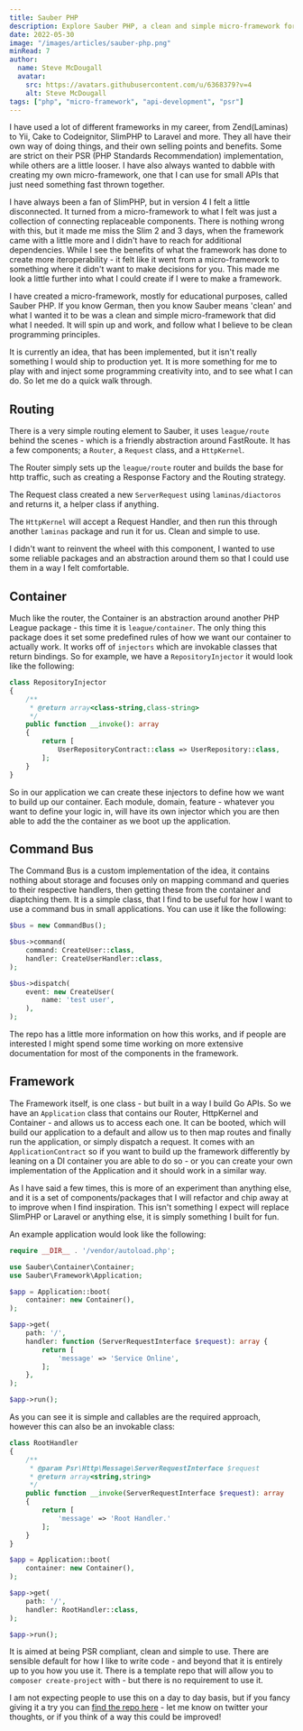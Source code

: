 ```yaml
---
title: Sauber PHP
description: Explore Sauber PHP, a clean and simple micro-framework for small APIs. Learn about its routing, dependency injection, and custom Command Bus in this informative article.
date: 2022-05-30
image: "/images/articles/sauber-php.png"
minRead: 7
author:
  name: Steve McDougall
  avatar:
    src: https://avatars.githubusercontent.com/u/6368379?v=4
    alt: Steve McDougall
tags: ["php", "micro-framework", "api-development", "psr"]
---
```


I have used a lot of different frameworks in my career, from Zend(Laminas) to Yii, Cake to Codeignitor, SlimPHP to Laravel and more. They all have their own way of doing things, and their own selling points and benefits. Some are strict on their PSR (PHP Standards Recommendation) implementation, while others are a little looser. I have also always wanted to dabble with creating my own micro-framework, one that I can use for small APIs that just need something fast thrown together.

I have always been a fan of SlimPHP, but in version 4 I felt a little disconnected. It turned from a micro-framework to what I felt was just a collection of connecting replaceable components. There is nothing wrong with this, but it made me miss the Slim 2 and 3 days, when the framework came with a little more and I didn't have to reach for additional dependencies. While I see the benefits of what the framework has done to create more iteroperability - it felt like it went from a micro-framework to something where it didn't want to make decisions for you. This made me look a little further into what I could create if I were to make a framework.

I have created a micro-framework, mostly for educational purposes, called Sauber PHP. If you know German, then you know Sauber means 'clean' and what I wanted it to be was a clean and simple micro-framework that did what I needed. It will spin up and work, and follow what I believe to be clean programming principles.

It is currently an idea, that has been implemented, but it isn't really something I would ship to production yet. It is more something for me to play with and inject some programming creativity into, and to see what I can do. So let me do a quick walk through.

## Routing

There is a very simple routing element to Sauber, it uses `league/route` behind the scenes - which is a friendly abstraction around FastRoute. It has a few components; a `Router`, a `Request` class, and a `HttpKernel`.

The Router simply sets up the `league/route` router and builds the base for http traffic, such as creating a Response Factory and the Routing strategy.

The Request class created a new `ServerRequest` using `laminas/diactoros` and returns it, a helper class if anything.

The `HttpKernel` will accept a Request Handler, and then run this through another `laminas` package and run it for us. Clean and simple to use.

I didn't want to reinvent the wheel with this component, I wanted to use some reliable packages and an abstraction around them so that I could use them in a way I felt comfortable. 

## Container

Much like the router, the Container is an abstraction around another PHP League package - this time it is `league/container`. The only thing this package does it set some predefined rules of how we want our container to actually work. It works off of `injectors` which are invokable classes that return bindings. So for example, we have a `RepositoryInjector` it would look like the following:

```php
class RepositoryInjector
{
    /**
     * @return array<class-string,class-string>
     */
    public function __invoke(): array
    {
        return [
            UserRepositoryContract::class => UserRepository::class,
        ];
    }
}
```

So in our application we can create these injectors to define how we want to build up our container. Each module, domain, feature - whatever you want to define your logic in, will have its own injector which you are then able to add the the container as we boot up the application.


## Command Bus

The Command Bus is a custom implementation of the idea, it contains nothing about storage and focuses only on mapping command and queries to their respective handlers, then getting these from the container and diaptching them. It is a simple class, that I find to be useful for how I want to use a command bus in small applications. You can use it like the following:

```php
$bus = new CommandBus();

$bus->command(
    command: CreateUser::class,
    handler: CreateUserHandler::class,
);

$bus->dispatch(
    event: new CreateUser(
        name: 'test user',
    ),
);
```

The repo has a little more information on how this works, and if people are interested I might spend some time working on more extensive documentation for most of the components in the framework.

## Framework

The Framework itself, is one class - but built in a way I build Go APIs. So we have an `Application` class that contains our Router, HttpKernel and Container - and allows us to access each one. It can be booted, which will build our application to a default and allow us to then map routes and finally run the application, or simply dispatch a request. It comes with an `ApplicationContract` so if you want to build up the framework differently by leaning on a DI container you are able to do so - or you can create your own implementation of the Application and it should work in a similar way.

As I have said a few times, this is more of an experiment than anything else, and it is a set of components/packages that I will refactor and chip away at to improve when I find inspiration. This isn't something I expect will replace SlimPHP or Laravel or anything else, it is simply something I built for fun.

An example application would look like the following:

```php
require __DIR__ . '/vendor/autoload.php';

use Sauber\Container\Container;
use Sauber\Framework\Application;

$app = Application::boot(
    container: new Container(),
);

$app->get(
    path: '/',
    handler: function (ServerRequestInterface $request): array {
        return [
            'message' => 'Service Online',
        ];
    },
);

$app->run();
```

As you can see it is simple and callables are the required approach, however this can also be an invokable class:

```php
class RootHandler
{
    /**
     * @param Psr\Http\Message\ServerRequestInterface $request
     * @return array<string,string>
     */
    public function __invoke(ServerRequestInterface $request): array
    {
        return [
            'message' => 'Root Handler.'
        ];
    }
}

$app = Application::boot(
    container: new Container(),
);

$app->get(
    path: '/',
    handler: RootHandler::class,
);

$app->run();
```

It is aimed at being PSR compliant, clean and simple to use. There are sensible default for how I like to write code - and beyond that it is entirely up to you how you use it. There is a template repo that will allow you to `composer create-project` with - but there is no requirement to use it.

I am not expecting people to use this on a day to day basis, but if you fancy giving it a try you can [find the repo here](https://github.com/sauber-php) - let me know on twitter your thoughts, or if you think of a way this could be improved!
